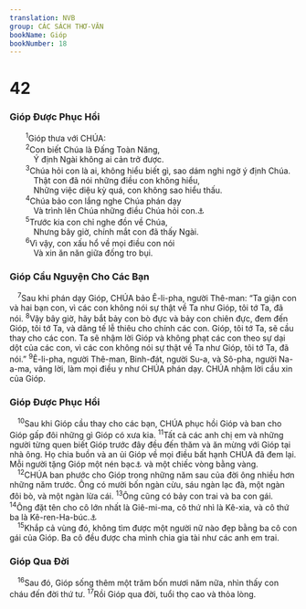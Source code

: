 ```yaml
---
translation: NVB
group: CÁC SÁCH THƠ-VĂN
bookName: Gióp 
bookNumber: 18
---
```


<div class="title"><h1>42</h1><h3>Gióp Được Phục Hồi </h3></div>
<span class="verse giop_42_1">  <sup>1</sup>Gióp thưa với CHÚA: <br/></span>
<span class="verse giop_42_2">  <sup>2</sup>Con biết Chúa là Đấng Toàn Năng, <br/>   Ý định Ngài không ai cản trở được. <br/></span>
<span class="verse giop_42_3">  <sup>3</sup>Chúa hỏi con là ai, không hiểu biết gì, sao dám nghi ngờ ý định Chúa. <br/>   Thật con đã nói những điều con không hiểu, <br/>   Những việc diệu kỳ quá, con không sao hiểu thấu. <br/></span>
<span class="verse giop_42_4">  <sup>4</sup>Chúa bảo con lắng nghe Chúa phán dạy <br/>   Và trình lên Chúa những điều Chúa hỏi con.<a data-toggle="tooltip" data-placement="bottom" title="Trong hai câu 3 và 4, Gióp trích những lời Chúa phán trong 38:2-3">⚓</a><br/></span>
<span class="verse giop_42_5">  <sup>5</sup>Trước kia con chỉ nghe đồn về Chúa, <br/>   Nhưng bây giờ, chính mắt con đã thấy Ngài. <br/></span>
<span class="verse giop_42_6">  <sup>6</sup>Vì vậy, con xấu hổ về mọi điều con nói <br/>   Và xin ăn năn giữa đống tro bụi. <br/></span>
<div class="title"><h3>Gióp Cầu Nguyện Cho Các Bạn </h3></div>
<span class="verse giop_42_7"> <sup>7</sup>Sau khi phán dạy Gióp, CHÚA bảo Ê-li-pha, người Thê-man: “Ta giận con và hai bạn con, vì các con không nói sự thật về Ta như Gióp, tôi tớ Ta, đã nói. </span>
<span class="verse giop_42_8"><sup>8</sup>Vậy bây giờ, hãy bắt bảy con bò đực và bảy con chiên đực, đem đến Gióp, tôi tớ Ta, và dâng tế lễ thiêu cho chính các con. Gióp, tôi tớ Ta, sẽ cầu thay cho các con. Ta sẽ nhậm lời Gióp và không phạt các con theo sự dại dột của các con, vì các con không nói sự thật về Ta như Gióp, tôi tớ Ta, đã nói.” </span>
<span class="verse giop_42_9"><sup>9</sup>Ê-li-pha, người Thê-man, Binh-đát, người Su-a, và Sô-pha, người Na-a-ma, vâng lời, làm mọi điều y như CHÚA phán dạy. CHÚA nhậm lời cầu xin của Gióp. <br/></span>
<div class="title"><h3>Gióp Được Phục Hồi </h3></div>
<span class="verse giop_42_10"> <sup>10</sup>Sau khi Gióp cầu thay cho các bạn, CHÚA phục hồi Gióp và ban cho Gióp gấp đôi những gì Gióp có xưa kia. </span>
<span class="verse giop_42_11"><sup>11</sup>Tất cả các anh chị em và những người từng quen biết Gióp trước đây đều đến thăm và ăn mừng với Gióp tại nhà ông. Họ chia buồn và an ủi Gióp về mọi điều bất hạnh CHÚA đã đem lại. Mỗi người tặng Gióp một nén bạc<a data-toggle="tooltip" data-placement="bottom" title="Một đơn vị dùng để mua bán trước khi có tiền tệ, không biết rõ giá trị là bao nhiêu">⚓</a> và một chiếc vòng bằng vàng. <br/></span>
<span class="verse giop_42_12"> <sup>12</sup>CHÚA ban phước cho Gióp trong những năm sau của đời ông nhiều hơn những năm trước. Ông có mười bốn ngàn cừu, sáu ngàn lạc đà, một ngàn đôi bò, và một ngàn lừa cái. </span>
<span class="verse giop_42_13"><sup>13</sup>Ông cũng có bảy con trai và ba con gái. </span>
<span class="verse giop_42_14"><sup>14</sup>Ông đặt tên cho cô lớn nhất là Giê-mi-ma, cô thứ nhì là Kê-xia, và cô thứ ba là Kê-ren-Ha-búc.<a data-toggle="tooltip" data-placement="bottom" title="Giê-mi-ma: chim bồ câu; Kê-xia: một loại quế dùng làm dầu thơm; Kê-ren-Ha-búc: hộp phấn dùng để tô mắt">⚓</a><br/></span>
<span class="verse giop_42_15"> <sup>15</sup>Khắp cả vùng đó, không tìm được một người nữ nào đẹp bằng ba cô con gái của Gióp. Ba cô đều được cha mình chia gia tài như các anh em trai. <br/></span>
<div class="title"><h3>Gióp Qua Đời </h3></div>
<span class="verse giop_42_16"> <sup>16</sup>Sau đó, Gióp sống thêm một trăm bốn mươi năm nữa, nhìn thấy con cháu đến đời thứ tư. </span>
<span class="verse giop_42_17"><sup>17</sup>Rồi Gióp qua đời, tuổi thọ cao và thỏa lòng. <br/></span>
